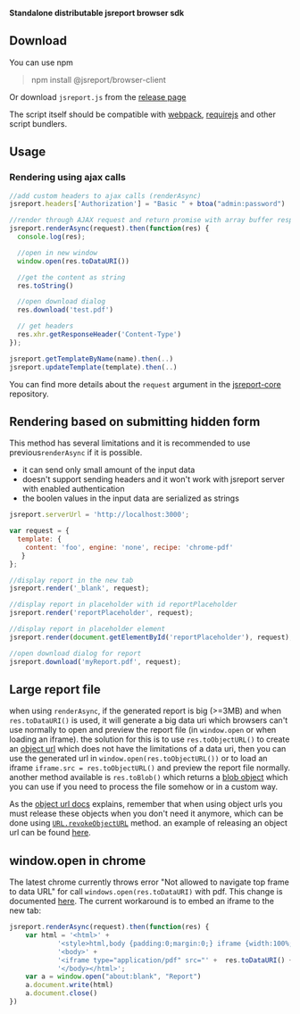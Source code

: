 
**Standalone distributable jsreport browser sdk**

## Download

You can use npm
> npm install @jsreport/browser-client

Or download `jsreport.js` from the [release page](https://github.com/jsreport/jsreport/tree/master/packages/browser-client/releases)

The script itself should be compatible with [webpack](https://webpack.js.org/), [requirejs](http://requirejs.org/) and other script bundlers.

## Usage

### Rendering using ajax calls

```js
//add custom headers to ajax calls (renderAsync)
jsreport.headers['Authorization'] = "Basic " + btoa("admin:password")

//render through AJAX request and return promise with array buffer response
jsreport.renderAsync(request).then(function(res) {
  console.log(res);

  //open in new window
  window.open(res.toDataURI())

  //get the content as string
  res.toString()

  //open download dialog
  res.download('test.pdf')

  // get headers
  res.xhr.getResponseHeader('Content-Type')
});

jsreport.getTemplateByName(name).then(..)
jsreport.updateTemplate(template).then(..)
```

You can find more details about the `request` argument in the [jsreport-core](https://github.com/jsreport/jsreport/tree/master/packages/jsreport-core) repository.

## Rendering based on submitting hidden form
This method has several limitations and it is recommended to use previous`renderAsync` if it is possible.

- it can send only small amount of the input data
- doesn't support sending headers and it won't work with jsreport server with enabled authentication
- the boolen values in the input data are serialized as strings

```js
jsreport.serverUrl = 'http://localhost:3000';

var request = {
  template: {
    content: 'foo', engine: 'none', recipe: 'chrome-pdf'
   }
};

//display report in the new tab
jsreport.render('_blank', request);

//display report in placeholder with id reportPlaceholder
jsreport.render('reportPlaceholder', request);

//display report in placeholder element
jsreport.render(document.getElementById('reportPlaceholder'), request);

//open download dialog for report
jsreport.download('myReport.pdf', request);
```

## Large report file

when using `renderAsync`, if the generated report is big (>=3MB) and when `res.toDataURI()` is used, it will generate a big data uri which browsers can't use normally to open and preview the report file (in `window.open` or when loading an iframe). the solution for this is to use `res.toObjectURL()` to create an [object url](https://developer.mozilla.org/es/docs/Web/API/URL/createObjectURL) which does not have the limitations of a data uri, then you can use the generated url in `window.open(res.toObjectURL())` or to load an iframe `iframe.src = res.toObjectURL()` and preview the report file normally. another method available is `res.toBlob()` which returns a [blob object](https://developer.mozilla.org/es/docs/Web/API/Blob) which you can use if you need to process the file somehow or in a custom way.

As the [object url docs](https://developer.mozilla.org/es/docs/Web/API/URL/createObjectURL) explains, remember that when using object urls you must release these objects when you don't need it anymore, which can be done using [`URL.revokeObjectURL`](https://developer.mozilla.org/es/docs/Web/API/URL/revokeObjectURL) method. an example of releasing an object url can be found [here](https://developer.mozilla.org/en-US/docs/Web/API/File/Using_files_from_web_applications#Example_Using_object_URLs_to_display_images).

## window.open in chrome

The latest chrome currently throws error "Not allowed to navigate top frame to data URL" for call `windows.open(res.toDataURI)` with pdf. This change is documented [here](https://stackoverflow.com/a/45495974/1660996). The current workaround is to embed an iframe to the new tab:
```js
jsreport.renderAsync(request).then(function(res) {                        
    var html = '<html>' +
            '<style>html,body {padding:0;margin:0;} iframe {width:100%;height:100%;border:0}</style>' +
            '<body>' +                                
            '<iframe type="application/pdf" src="' +  res.toDataURI() + '"></iframe>' +
            '</body></html>';
    var a = window.open("about:blank", "Report")
    a.document.write(html)
    a.document.close()
})
``` 